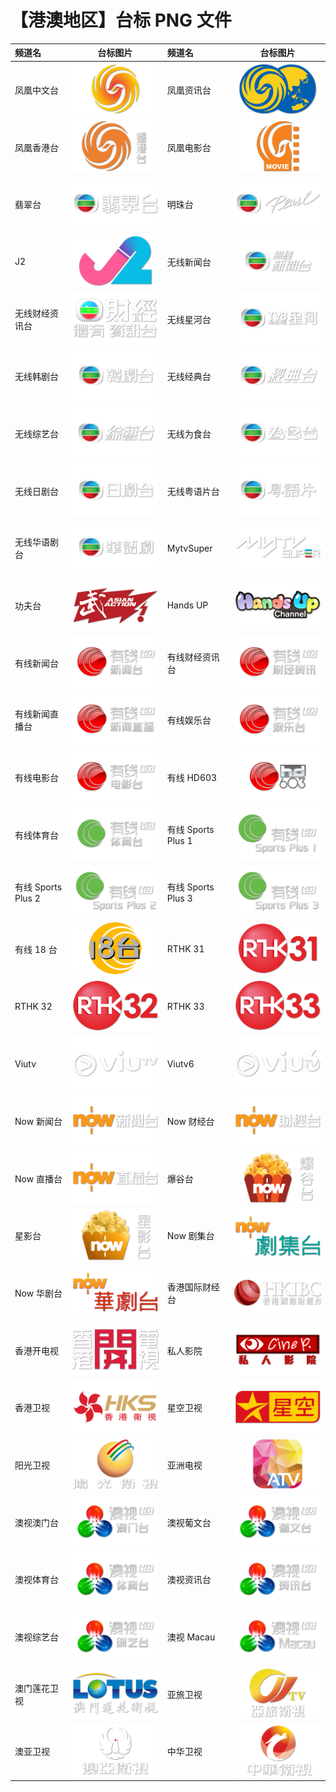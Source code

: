 # 【港澳地区】台标 PNG 文件

| 频道名             |            台标图片            | 频道名             |            台标图片            |
| :----------------- | :----------------------------: | :----------------- | :----------------------------: |
| 凤凰中文台         | <img src="../tv/Phoenix1.png"> | 凤凰资讯台         | <img src="../tv/Phoenix2.png"> |
| 凤凰香港台         | <img src="../tv/Phoenix3.png"> | 凤凰电影台         | <img src="../tv/Phoenix4.png"> |
| 翡翠台             |   <img src="../tv/TVB1.png">   | 明珠台             |   <img src="../tv/TVB2.png">   |
| J2                 |   <img src="../tv/TVB3.png">   | 无线新闻台         |   <img src="../tv/TVB4.png">   |
| 无线财经资讯台     |   <img src="../tv/TVB5.png">   | 无线星河台         |   <img src="../tv/TVB6.png">   |
| 无线韩剧台         |   <img src="../tv/TVB7.png">   | 无线经典台         |   <img src="../tv/TVB8.png">   |
| 无线综艺台         |   <img src="../tv/TVB9.png">   | 无线为食台         |  <img src="../tv/TVB10.png">   |
| 无线日剧台         |  <img src="../tv/TVB11.png">   | 无线粤语片台       |  <img src="../tv/TVB12.png">   |
| 无线华语剧台       |  <img src="../tv/TVB13.png">   | MytvSuper          |  <img src="../tv/TVB14.png">   |
| 功夫台             |  <img src="../tv/TVB15.png">   | Hands UP           |  <img src="../tv/TVB16.png">   |
| 有线新闻台         | <img src="../tv/icable1.png">  | 有线财经资讯台     | <img src="../tv/icable2.png">  |
| 有线新闻直播台     | <img src="../tv/icable3.png">  | 有线娱乐台         | <img src="../tv/icable4.png">  |
| 有线电影台         | <img src="../tv/icable5.png">  | 有线 HD603         | <img src="../tv/icable6.png">  |
| 有线体育台         | <img src="../tv/icable7.png">  | 有线 Sports Plus 1 | <img src="../tv/icable8.png">  |
| 有线 Sports Plus 2 | <img src="../tv/icable9.png">  | 有线 Sports Plus 3 | <img src="../tv/icable10.png"> |
| 有线 18 台         | <img src="../tv/icable11.png"> | RTHK 31            |  <img src="../tv/RTHK31.png">  |
| RTHK 32            |  <img src="../tv/RTHK32.png">  | RTHK 33            |  <img src="../tv/RTHK33.png">  |
| Viutv              |  <img src="../tv/viutv.png">   | Viutv6             |  <img src="../tv/viutv6.png">  |
| Now 新闻台         |   <img src="../tv/now1.png">   | Now 财经台         |   <img src="../tv/now2.png">   |
| Now 直播台         |   <img src="../tv/now3.png">   | 爆谷台             |   <img src="../tv/now4.png">   |
| 星影台             |   <img src="../tv/now5.png">   | Now 剧集台         |   <img src="../tv/now6.png">   |
| Now 华剧台         |   <img src="../tv/now7.png">   | 香港国际财经台     |  <img src="../tv/xggjcj.png">  |
| 香港开电视         |  <img src="../tv/xgkai.png">   | 私人影院           | <img src="../tv/sirenyy.png">  |
| 香港卫视           |   <img src="../tv/HKS.png">    | 星空卫视           |  <img src="../tv/Startv.png">  |
| 阳光卫视           |  <img src="../tv/Suntv.png">   | 亚洲电视           |   <img src="../tv/ATV.png">    |
| 澳视澳门台         |  <img src="../tv/Aoshi1.png">  | 澳视葡文台         |  <img src="../tv/Aoshi2.png">  |
| 澳视体育台         |  <img src="../tv/Aoshi3.png">  | 澳视资讯台         |  <img src="../tv/Aoshi4.png">  |
| 澳视综艺台         |  <img src="../tv/Aoshi5.png">  | 澳视 Macau         |  <img src="../tv/Aoshi6.png">  |
| 澳门莲花卫视       |  <img src="../tv/Lotus.png">   | 亚旅卫视           |  <img src="../tv/ACTSTV.png">  |
| 澳亚卫视           |   <img src="../tv/Aoya.png">   | 中华卫视           |   <img src="../tv/CHTV.png">   |
